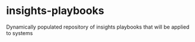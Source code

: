 # insights-playbooks
Dynamically populated repository of insights playbooks that will be applied to systems
